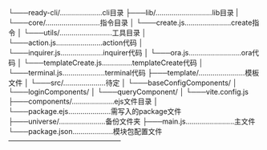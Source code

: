 └───ready-cli/.....................cli目录
    ├───lib/............................lib目录
    |	└───core/...........................指令目录
    │       └───create.js.......................create指令
    │   └───utils/..........................工具目录
    │       └───action.js.......................action代码
    │       └───inquirer.js.....................inquirer代码
    │       └───ora.js..........................ora代码
    │       └───templateCreate.js...............templateCreate代码
    │       └───terminal.js.....................terminal代码
    ├───template/.......................模板文件
    │   └───src/.....................待定
    │       └───baseConfigComponents/
    │       └───loginComponents/
    │       └───queryComponent/
    │   └───vite.config.js
    ├───components/.....................ejs文件目录
    │   └───package.ejs.....................需写入的package文件
    ├───universe/.......................备份文件夹
    ├───main.js........................主文件
    └───package.json....................模块包配置文件
————————————————